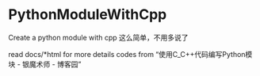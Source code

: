 # PythonModuleWithCpp
Create a python module with cpp
这么简单，不用多说了

read docs/*html for more details 
codes from “使用C_C++代码编写Python模块 - 银魔术师 - 博客园”